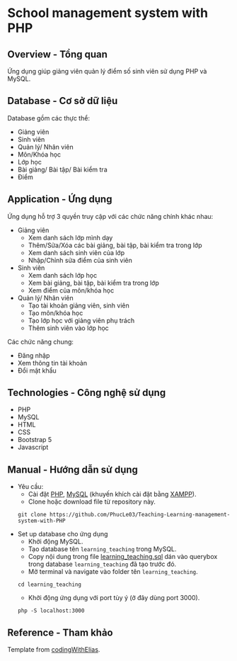 # School management system with PHP

## Overview - Tổng quan

Ứng dụng giúp giảng viên quản lý điểm số sinh viên sử dụng PHP và MySQL.

## Database - Cơ sở dữ liệu

Database gồm các thực thể:
- Giảng viên
- Sinh viên
- Quản lý/ Nhân viên
- Môn/Khóa học
- Lớp học
- Bài giảng/ Bài tập/ Bài kiểm tra
- Điểm

## Application - Ứng dụng

Ứng dụng hỗ trợ 3 quyền truy cập với các chức năng chính khác nhau:
- Giảng viên
    - Xem danh sách lớp mình dạy
    - Thêm/Sửa/Xóa các bài giảng, bài tập, bài kiểm tra trong lớp
    - Xem danh sách sinh viên của lớp
    - Nhập/Chỉnh sửa điểm của sinh viên
- Sinh viên
    - Xem danh sách lớp học
    - Xem bài giảng, bài tập, bài kiểm tra trong lớp
    - Xem điểm của môn/khóa học
- Quản lý/ Nhân viên
    - Tạo tài khoản giảng viên, sinh viên
    - Tạo môn/khóa học
    - Tạo lớp học với giảng viên phụ trách
    - Thêm sinh viên vào lớp học

Các chức năng chung:
- Đăng nhập
- Xem thông tin tài khoản
- Đổi mật khẩu

## Technologies - Công nghệ sử dụng

- PHP
- MySQL
- HTML
- CSS
- Bootstrap 5
- Javascript

## Manual - Hướng dẫn sử dụng

- Yêu cầu:
    - Cài đặt [PHP](https://www.php.net/manual/en/install.php), [MySQL](https://dev.mysql.com/downloads/installer/) (khuyến khích cài đặt bằng [XAMPP](https://www.apachefriends.org/download.html)).
    - Clone hoặc download file từ repository này.
    ```console
    git clone https://github.com/PhucLe03/Teaching-Learning-management-system-with-PHP
    ```
- Set up database cho ứng dụng
    - Khởi động MySQL.
    - Tạo database tên `learning_teaching` trong MySQL.
    - Copy nội dung trong file [learning_teaching.sql](learning_teaching.sql) dán vào querybox trong database `learning_teaching` đã tạo trước đó.
    - Mở terminal và navigate vào folder tên `learning_teaching`.
    ```console
    cd learning_teaching
    ```
    - Khởi động ứng dụng với port tùy ý (ở đây dùng port 3000).
    ```console
    php -S localhost:3000
    ```

## Reference - Tham khảo

Template from [codingWithElias](https://github.com/codingWithElias/school-management-system-php).
